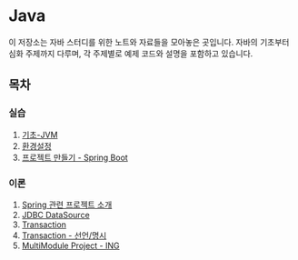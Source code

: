 # Java

이 저장소는 자바 스터디를 위한 노트와 자료들을 모아놓은 곳입니다. 자바의 기초부터 심화 주제까지 다루며,
각 주제별로 예제 코드와 설명을 포함하고 있습니다.

## 목차

### 실습

1. [기초-JVM](./기초_JVM.md)
2. [환경설정](./실습001_환경설정.md)
3. [프로젝트 만들기 - Spring Boot](./실습002_프로젝트만들기_spring_boot.md)

### 이론

1. [Spring 관련 프로젝트 소개](./이론001_스프링_프로젝트_소개.md)
2. [JDBC DataSource](./이론002_JDBC_DataSource.md)
3. [Transaction](./이론003_트랜잭션.md)
4. [Transaction - 선언/명시](./이론004_트랜잭션_선언적_명시적.md)
5. [MultiModule Project - ING](./이론005_멀티모듈프로젝트.md)
